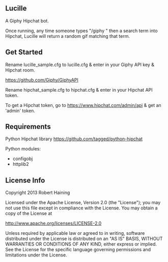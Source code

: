 ## Lucille

A Giphy Hipchat bot.

Once running, any time someone types "/giphy " then a search term into Hipchat, Lucille will return a random gif matching that term.


## Get Started

Rename lucille_sample.cfg to lucille.cfg & enter in your Giphy API key & Hipchat room.

https://github.com/Giphy/GiphyAPI

Rename hipchat_sample.cfg to hipchat.cfg & enter in your Hipchat API token.

To get a Hipchat token, go to https://www.hipchat.com/admin/api & get an 'admin' token.


## Requirements
Python Hipchat library
https://github.com/tagged/python-hipchat

Python modules:
- configobj
- httplib2


## License Info

Copyright 2013 Robert Haining

Licensed under the Apache License, Version 2.0 (the "License"); you may not use this file except in compliance with the License. You may obtain a copy of the License at

http://www.apache.org/licenses/LICENSE-2.0

Unless required by applicable law or agreed to in writing, software distributed under the License is distributed on an "AS IS" BASIS, WITHOUT WARRANTIES OR CONDITIONS OF ANY KIND, either express or implied. See the License for the specific language governing permissions and limitations under the License.